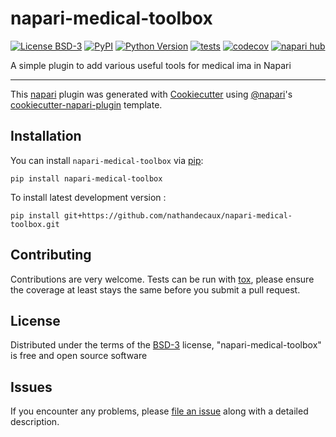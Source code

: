 # napari-medical-toolbox

[![License BSD-3](https://img.shields.io/pypi/l/napari-medical-toolbox.svg?color=green)](https://github.com/nathandecaux/napari-medical-toolbox/raw/main/LICENSE)
[![PyPI](https://img.shields.io/pypi/v/napari-medical-toolbox.svg?color=green)](https://pypi.org/project/napari-medical-toolbox)
[![Python Version](https://img.shields.io/pypi/pyversions/napari-medical-toolbox.svg?color=green)](https://python.org)
[![tests](https://github.com/nathandecaux/napari-medical-toolbox/workflows/tests/badge.svg)](https://github.com/nathandecaux/napari-medical-toolbox/actions)
[![codecov](https://codecov.io/gh/nathandecaux/napari-medical-toolbox/branch/main/graph/badge.svg)](https://codecov.io/gh/nathandecaux/napari-medical-toolbox)
[![napari hub](https://img.shields.io/endpoint?url=https://api.napari-hub.org/shields/napari-medical-toolbox)](https://napari-hub.org/plugins/napari-medical-toolbox)

A simple plugin to add various useful tools for medical ima in Napari

----------------------------------

This [napari] plugin was generated with [Cookiecutter] using [@napari]'s [cookiecutter-napari-plugin] template.

<!--
Don't miss the full getting started guide to set up your new package:
https://github.com/napari/cookiecutter-napari-plugin#getting-started

and review the napari docs for plugin developers:
https://napari.org/stable/plugins/index.html
-->

## Installation

You can install `napari-medical-toolbox` via [pip]:

    pip install napari-medical-toolbox



To install latest development version :

    pip install git+https://github.com/nathandecaux/napari-medical-toolbox.git


## Contributing

Contributions are very welcome. Tests can be run with [tox], please ensure
the coverage at least stays the same before you submit a pull request.

## License

Distributed under the terms of the [BSD-3] license,
"napari-medical-toolbox" is free and open source software

## Issues

If you encounter any problems, please [file an issue] along with a detailed description.

[napari]: https://github.com/napari/napari
[Cookiecutter]: https://github.com/audreyr/cookiecutter
[@napari]: https://github.com/napari
[MIT]: http://opensource.org/licenses/MIT
[BSD-3]: http://opensource.org/licenses/BSD-3-Clause
[GNU GPL v3.0]: http://www.gnu.org/licenses/gpl-3.0.txt
[GNU LGPL v3.0]: http://www.gnu.org/licenses/lgpl-3.0.txt
[Apache Software License 2.0]: http://www.apache.org/licenses/LICENSE-2.0
[Mozilla Public License 2.0]: https://www.mozilla.org/media/MPL/2.0/index.txt
[cookiecutter-napari-plugin]: https://github.com/napari/cookiecutter-napari-plugin

[file an issue]: https://github.com/nathandecaux/napari-medical-toolbox/issues

[napari]: https://github.com/napari/napari
[tox]: https://tox.readthedocs.io/en/latest/
[pip]: https://pypi.org/project/pip/
[PyPI]: https://pypi.org/
